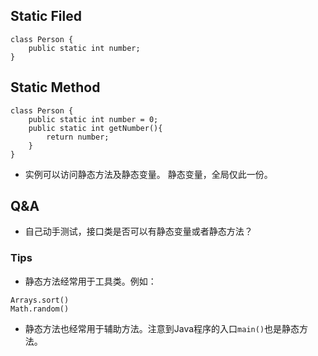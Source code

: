 ## Static Filed

```
class Person {
    public static int number;
}
```

## Static Method

```
class Person {
    public static int number = 0;
    public static int getNumber(){
        return number;
    }
}
```

- 实例可以访问静态方法及静态变量。 静态变量，全局仅此一份。

## Q&A
- 自己动手测试，接口类是否可以有静态变量或者静态方法？


### Tips
- 静态方法经常用于工具类。例如：
```
Arrays.sort()
Math.random()
```
- 静态方法也经常用于辅助方法。注意到Java程序的入口`main()`也是静态方法。